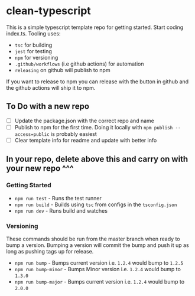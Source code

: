 # clean-typescript

This is a simple typescript template repo for getting started.  Start coding index.ts.  Tooling uses:

- `tsc` for building
- `jest` for testing
- `npm` for versioning
- `.github/workflows` (i.e github actions) for automation
- `releasing` on github will publish to npm

If you want to release to npm you can release with the button in github and the github actions will ship it to npm.

## To Do with a new repo

- [ ] Update the package.json with the correct repo and name
- [ ] Publish to npm for the first time. Doing it locally with `npm publish --access=public` is probably easiest
- [ ] Clear template info for readme and update with better info

## In your repo, delete above this and carry on with your new repo ^^^

### Getting Started

- `npm run test` - Runs the test runner
- `npm run build` - Builds using `tsc` from configs in the `tsconfig.json`
- `npm run dev` - Runs build and watches

### Versioning

These commands should be run from the master branch when ready to bump a version.
Bumping a version will commit the bump and push it up as long as pushing tags up for release.

- `npm run bump` - Bumps current version i.e. `1.2.4` would bump to `1.2.5`
- `npm run bump-minor` - Bumps Minor version i.e. `1.2.4` would bump to `1.3.0`
- `npm run bump-major` - Bumps current version i.e. `1.2.4` would bump to `2.0.0`
